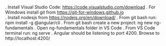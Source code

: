 . Install Visual Studio Code: https://code.visualstudio.com/download
. For Wimdows install git from https://git-for-windows.github.io  
. Install nodesjs from https://nodejs.org/en/download/
. From git bash run: npm install -g @angular/cli
. From git bash create a new project: ng new ng-fundamentals
. Open ng-fundamentals folder in VS Code
. From VS Code terminal run: ng serve
. Angular should be listening to port 4200. Browse to http://localhost:4200/


